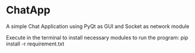 # ChatApp
A simple Chat Application using PyQt as GUI and Socket as network module

Execute in the terminal to install necessary modules to run the program:
pip install -r requirement.txt
